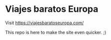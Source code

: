 # Viajes baratos Europa

Visit https://viajesbaratoseuropa.com/

This repo is here to make the site even quicker. ;)
